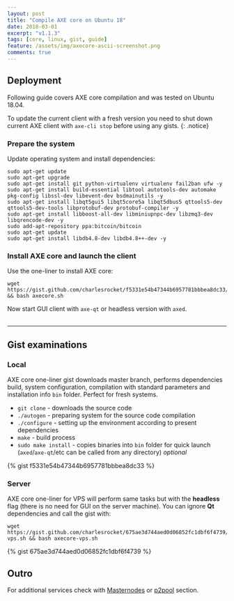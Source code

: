 ```yaml
---
layout: post
title: "Compile AXE core on Ubuntu 18"
date: 2018-03-01
excerpt: "v1.1.3"
tags: [core, linux, gist, guide]
feature: /assets/img/axecore-ascii-screenshot.png
comments: true
---
```

## Deployment

Following guide covers AXE core compilation and was tested on Ubuntu 18.04.

To update the current client with a fresh version you need to shut down current AXE client with `axe-cli stop` before using any gists.
{: .notice}
### Prepare the system

Update operating system and install dependencies:

```
sudo apt-get update
sudo apt-get upgrade
sudo apt-get install git python-virtualenv virtualenv fail2ban ufw -y
sudo apt-get install build-essential libtool autotools-dev automake pkg-config libssl-dev libevent-dev bsdmainutils -y
sudo apt-get install libqt5gui5 libqt5core5a libqt5dbus5 qttools5-dev qttools5-dev-tools libprotobuf-dev protobuf-compiler -y
sudo apt-get install libboost-all-dev libminiupnpc-dev libzmq3-dev libqrencode-dev -y
sudo add-apt-repository ppa:bitcoin/bitcoin
sudo apt-get update
sudo apt-get install libdb4.8-dev libdb4.8++-dev -y
```

### Install AXE core and launch the client

Use the one-liner to install AXE core:

```
wget https://gist.github.com/charlesrocket/f5331e54b47344b6957781bbbea8dc33/raw/17e4d3d1ce8ee5e45b5b022c32d7fa2616ba5643/axecore.sh && bash axecore.sh
```

Now start GUI client with `axe-qt` or headless version with `axed`.<br />
<br />
<hr class="hr-line">

## Gist examinations
### Local

AXE core one-liner gist downloads master branch, performs dependencies build, system configuration, compilation with standard parameters and installation info `bin` folder. Perfect for fresh systems.

* `git clone` - downloads the source code
* `./autogen` - preparing system for the source code compilation
* `./configure` - setting up the environment according to present dependencies
* `make` - build process
* `sudo make install` - copies binaries into `bin` folder for quick launch (`axed`/`axe-qt`/etc can be called from any directory) _optional_

{% gist f5331e54b47344b6957781bbbea8dc33 %}

### Server

AXE core one-liner for VPS will perform same tasks but with the **headless** flag (there is no need for GUI on the server machine). You can ignore **Qt** dependencies and call the gist with:
```
wget https://gist.github.com/charlesrocket/675ae3d744aed0d06852fc1dbf6f4739/raw/b9f09174e055a96880e27dfeba8bdff994c03225/axecore-vps.sh && bash axecore-vps.sh
```
{% gist 675ae3d744aed0d06852fc1dbf6f4739 %}

## Outro
For additional services check with [Masternodes](/masternode-vps) or [p2pool](/p2pool) section.
